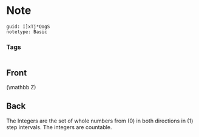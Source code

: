 # Note
```
guid: I]xTj*QogS
notetype: Basic
```

### Tags
```
```

## Front
\(\mathbb Z\)

## Back
The Integers are the set of whole numbers from \(0\) in both directions in \(1\) step intervals.
The integers are countable.
